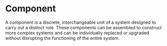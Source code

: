 # Component

A component is a discrete, interchangeable unit of a system designed to carry out a distinct role. These components can be assembled to construct more complex systems and can be individually replaced or upgraded without disrupting the functioning of the entire system.